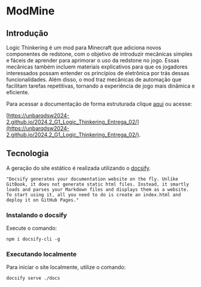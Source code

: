 # ModMine

## Introdução

Logic Thinkering é um mod para Minecraft que adiciona novos componentes de redstone, com o objetivo de introduzir mecânicas simples e fáceis de aprender para aprimorar o uso da redstone no jogo. Essas mecânicas também incluem materiais explicativos para que os jogadores interessados possam entender os princípios de eletrônica por trás dessas funcionalidades. Além disso, o mod traz mecânicas de automação que facilitam tarefas repetitivas, tornando a experiência de jogo mais dinâmica e eficiente.


Para acessar a documentação de forma estruturada clique [aqui](https://unbarqdsw2024-2.github.io/2024.2_G1_Logic_Thinkering_Entrega_02/)
ou acesse:

[https://unbarqdsw2024-2.github.io/2024.2_G1_Logic_Thinkering_Entrega_02/](https://unbarqdsw2024-2.github.io/2024.2_G1_Logic_Thinkering_Entrega_02/).


## Tecnologia

A geração do site estático é realizada utilizando o [docsify](https://docsify.js.org/).

```shell
"Docsify generates your documentation website on the fly. Unlike GitBook, it does not generate static html files. Instead, it smartly loads and parses your Markdown files and displays them as a website. To start using it, all you need to do is create an index.html and deploy it on GitHub Pages."
```

### Instalando o docsify

Execute o comando:

```shell
npm i docsify-cli -g
```

### Executando localmente

Para iniciar o site localmente, utilize o comando:

```shell
docsify serve ./docs
```
